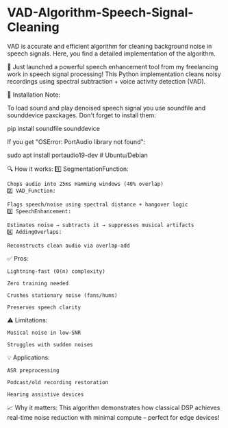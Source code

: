 # VAD-Algorithm-Speech-Signal-Cleaning
VAD is accurate and efficient algorithm for cleaning background noise in speech signals. Here, you find a detailed implementation of the algorithm.

🚀 Just launched a powerful speech enhancement tool from my freelancing work in speech signal processing! This Python implementation cleans noisy recordings using spectral subtraction + voice activity detection (VAD).

🔧 Installation Note:

To load sound and play denoised speech signal you use soundfile and sounddevice paxckages. Don't forget to install them:

pip install soundfile sounddevice

If you get "OSError: PortAudio library not found":

sudo apt install portaudio19-dev  # Ubuntu/Debian

🔍 How it works:
1️⃣ SegmentationFunction:

    Chops audio into 25ms Hamming windows (40% overlap)
    2️⃣ VAD_Function:

    Flags speech/noise using spectral distance + hangover logic
    3️⃣ SpeechEnhancement:

    Estimates noise → subtracts it → suppresses musical artifacts
    4️⃣ AddingOverlaps:

    Reconstructs clean audio via overlap-add

✅ Pros:

    Lightning-fast (O(n) complexity)

    Zero training needed

    Crushes stationary noise (fans/hums)

    Preserves speech clarity

⚠️ Limitations:

    Musical noise in low-SNR

    Struggles with sudden noises

💡 Applications:

    ASR preprocessing

    Podcast/old recording restoration

    Hearing assistive devices

📈 Why it matters: This algorithm demonstrates how classical DSP achieves real-time noise reduction with minimal compute – perfect for edge devices!
